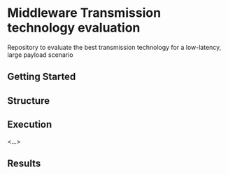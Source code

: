 # Middleware Transmission technology evaluation
Repository to evaluate the best transmission technology for a low-latency, large payload scenario

## Getting Started

## Structure



## Execution

<...>

## Results